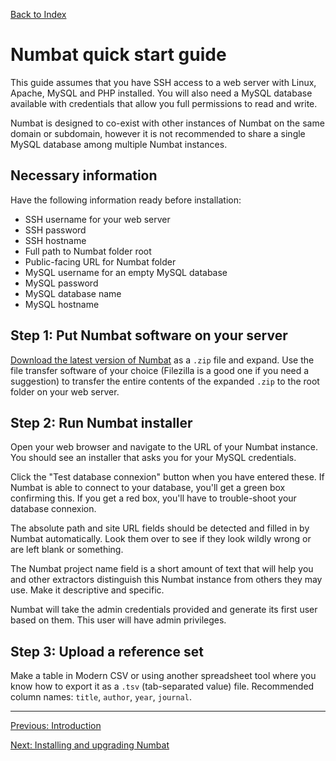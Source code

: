 [Back to Index](README.md)

# Numbat quick start guide

This guide assumes that you have SSH access to a web server with
Linux, Apache, MySQL and PHP installed. You will also need a MySQL
database available with credentials that allow you full permissions to
read and write. 

Numbat is designed to co-exist with other instances of Numbat on the
same domain or subdomain, however it is not recommended to share a
single MySQL database among multiple Numbat instances.

## Necessary information

Have the following information ready before installation:

* SSH username for your web server
* SSH password
* SSH hostname
* Full path to Numbat folder root
* Public-facing URL for Numbat folder
* MySQL username for an empty MySQL database
* MySQL password
* MySQL database name
* MySQL hostname

## Step 1: Put Numbat software on your server

[Download the latest version of
Numbat](https://github.com/bgcarlisle/Numbat/releases) as a `.zip`
file and expand. Use the file transfer software of your choice
(Filezilla is a good one if you need a suggestion) to transfer the
entire contents of the expanded `.zip` to the root folder on your web
server.

## Step 2: Run Numbat installer

Open your web browser and navigate to the URL of your Numbat
instance. You should see an installer that asks you for your MySQL
credentials.

Click the "Test database connexion" button when you have entered
these. If Numbat is able to connect to your database, you'll get a
green box confirming this. If you get a red box, you'll have to
trouble-shoot your database connexion.

The absolute path and site URL fields should be detected and filled in
by Numbat automatically. Look them over to see if they look wildly
wrong or are left blank or something.

The Numbat project name field is a short amount of text that will help
you and other extractors distinguish this Numbat instance from others
they may use. Make it descriptive and specific.

Numbat will take the admin credentials provided and generate its first
user based on them. This user will have admin privileges.

## Step 3: Upload a reference set

Make a table in Modern CSV or using another spreadsheet tool where you
know how to export it as a `.tsv` (tab-separated value)
file. Recommended column names: `title`, `author`, `year`, `journal`.

---

[Previous: Introduction](introduction.md)

[Next: Installing and upgrading Numbat](install-and-upgrade.md)
